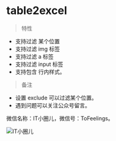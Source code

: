 # table2excel

> 特性

- 支持过滤 某个位置
- 支持过滤 img 标签
- 支持过滤 a 标签
- 支持过滤 input 标签
- 支持包含 行内样式。

> 备注

- 设置 exclude 可以过滤某个位置。
- 遇到问题可以关注公众号留言。

微信名称：IT小圈儿，微信号：ToFeelings。

![IT小圈儿](https://ntaste.github.io/image/qr.jpg)

